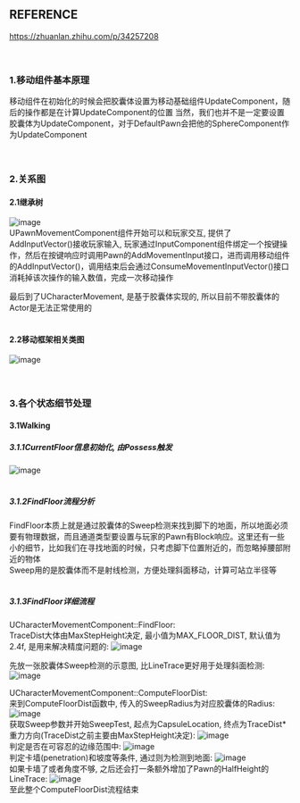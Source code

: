 ## REFERENCE
https://zhuanlan.zhihu.com/p/34257208
<br><br><br>

### 1.移动组件基本原理
移动组件在初始化的时候会把胶囊体设置为移动基础组件UpdateComponent，随后的操作都是在计算UpdateComponent的位置
当然，我们也并不是一定要设置胶囊体为UpdateComponent，对于DefaultPawn会把他的SphereComponent作为UpdateComponent
<br><br><br>

### 2.关系图
#### 2.1继承树
![image](https://github.com/user-attachments/assets/9a53a53b-2149-488a-b092-a654a0749a25)\
UPawnMovementComponent组件开始可以和玩家交互, 提供了AddInputVector()接收玩家输入, 玩家通过InputComponent组件绑定一个按键操作，然后在按键响应时调用Pawn的AddMovementInput接口，进而调用移动组件的AddInputVector()，调用结束后会通过ConsumeMovementInputVector()接口消耗掉该次操作的输入数值，完成一次移动操作

最后到了UCharacterMovement, 是基于胶囊体实现的, 所以目前不带胶囊体的Actor是无法正常使用的
<br><br>

#### 2.2移动框架相关类图
![image](https://github.com/user-attachments/assets/e7446d05-1e51-497e-8c85-b6e9ba4eae76)
<br><br><br>

### 3.各个状态细节处理
#### 3.1Walking
##### 3.1.1CurrentFloor信息初始化, 由Possess触发
![image](https://github.com/user-attachments/assets/2ee623e4-ec92-4528-8fcb-fc5ce0e3cc27)
<br><br>

##### 3.1.2FindFloor流程分析
FindFloor本质上就是通过胶囊体的Sweep检测来找到脚下的地面，所以地面必须要有物理数据，而且通道类型要设置与玩家的Pawn有Block响应。这里还有一些小的细节，比如我们在寻找地面的时候，只考虑脚下位置附近的，而忽略掉腰部附近的物体\
Sweep用的是胶囊体而不是射线检测，方便处理斜面移动，计算可站立半径等
<br><br>

##### 3.1.3FindFloor详细流程
UCharacterMovementComponent::FindFloor:\
TraceDist大体由MaxStepHeight决定, 最小值为MAX_FLOOR_DIST, 默认值为2.4f, 是用来解决精度问题的:
![image](https://github.com/user-attachments/assets/690313e9-6ce0-43aa-bd33-3edc4776ad85)

先放一张胶囊体Sweep检测的示意图, 比LineTrace更好用于处理斜面检测:
![image](https://github.com/user-attachments/assets/4566fcce-4d70-43d2-81d8-32bd0cdd6bdd)

UCharacterMovementComponent::ComputeFloorDist:\
来到ComputeFloorDist函数中, 传入的SweepRadius为对应胶囊体的Radius:
![image](https://github.com/user-attachments/assets/015339db-4e6c-4baa-812b-e4e1be0cd7f5)\
获取Sweep参数并开始SweepTest, 起点为CapsuleLocation, 终点为TraceDist*重力方向(TraceDist之前主要由MaxStepHeight决定):
![image](https://github.com/user-attachments/assets/8eb4e686-ef49-4c25-bbcc-3bb260ddd39f)\
判定是否在可容忍的边缘范围中:
![image](https://github.com/user-attachments/assets/2c34560c-1e65-4e39-bd92-dd77f591ecff)\
判定卡墙(penetration)和坡度等条件, 通过则为检测到地面:
![image](https://github.com/user-attachments/assets/b9fb8a91-434c-4074-a7b5-fbf173250f7f)\
如果卡墙了或者角度不够, 之后还会打一条额外增加了Pawn的HalfHeight的LineTrace:
![image](https://github.com/user-attachments/assets/372682ed-c6c7-437c-a7c2-d17e7927de38)\
至此整个ComputeFloorDist流程结束

